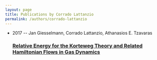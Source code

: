 ```yaml
---
layout: page
title: Publications by Corrado Lattanzio
permalink: /authors/corrado-lattanzio
---
```


<ul class="post-list">
<li><span class='post-meta'>2017 -- Jan Giesselmann, Corrado Lattanzio, Athanasios E. Tzavaras</span><h3><a class='post-link' href="{{ site.baseurl }}/relative-energy-for-the-korteweg-theory-and-related-hamiltonian-flows-in-gas-dynamics">Relative Energy for the Korteweg Theory and Related Hamiltonian Flows in Gas Dynamics</a></h3></li>

</ul>

